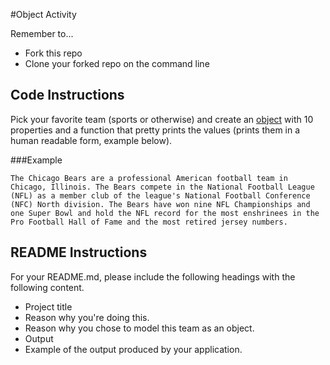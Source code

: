 #Object Activity

Remember to...
* Fork this repo
* Clone your forked repo on the command line

## Code Instructions
Pick your favorite team (sports or otherwise) and create an [object](https://developer.mozilla.org/en-US/docs/Web/JavaScript/Guide/Working_with_Objects) with 10 properties and a function that pretty prints the values (prints them in a human readable form, example below).

###Example
```
The Chicago Bears are a professional American football team in Chicago, Illinois. The Bears compete in the National Football League (NFL) as a member club of the league's National Football Conference (NFC) North division. The Bears have won nine NFL Championships and one Super Bowl and hold the NFL record for the most enshrinees in the Pro Football Hall of Fame and the most retired jersey numbers.
```

## README Instructions
For your README.md, please include the following headings with the following content.

* Project title
 * Reason why you're doing this.
 * Reason why you chose to model this team as an object.
* Output
 * Example of the output produced by your application.

